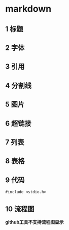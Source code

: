 # markdown 

## 1 标题
## 2 字体
## 3 引用
## 4 分割线
## 5 图片
## 6 超链接
## 7 列表
## 8 表格
## 9 代码
`#include <stdio.h>`
## 10 流程图
**github工具不支持流程图显示**
